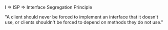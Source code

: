 I => ISP => Interface Segregation Principle

"A client should never be forced to implement an interface that it doesn't use, or clients shouldn't be forced to depend on methods they do not use."
